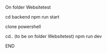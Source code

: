 On folder Websitetest

cd backend
npm run start

clone powershell

cd.. (to be on folder Websitetest)
npm run dev

END
